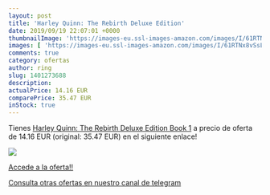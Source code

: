 ```yaml
---
layout: post
title: 'Harley Quinn: The Rebirth Deluxe Edition'
date: 2019/09/19 22:07:01 +0000
thumbnailImage: 'https://images-eu.ssl-images-amazon.com/images/I/61RTNx8vSsL._SL200_.jpg'
images: [ 'https://images-eu.ssl-images-amazon.com/images/I/61RTNx8vSsL._SL200_.jpg' ]
comments: true
category: ofertas
author: ring
slug: 1401273688
description:
actualPrice: 14.16 EUR
comparePrice: 35.47 EUR
inStock: true
---
```


Tienes [Harley Quinn: The Rebirth Deluxe Edition Book 1](https://www.amazon.com/dp/1401273688/?tag=redken08-20) a precio de oferta de 14.16 EUR (original: 35.47 EUR) en el siguiente enlace!

[![](https://images-eu.ssl-images-amazon.com/images/I/61RTNx8vSsL._SL200_.jpg)](https://www.amazon.com/dp/1401273688/?tag=redken08-20)

[Accede a la oferta!!](https://www.amazon.com/dp/1401273688/?tag=redken08-20)

[Consulta otras ofertas en nuestro canal de telegram](https://t.me/s/ofertas25)
